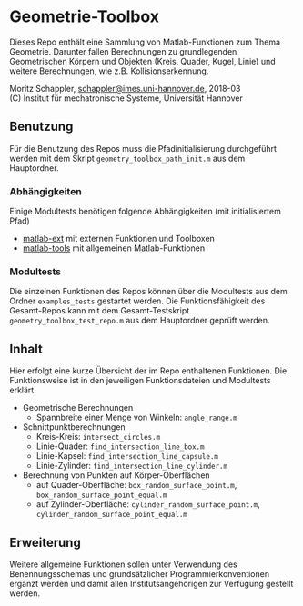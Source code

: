 # Geometrie-Toolbox

Dieses Repo enthält eine Sammlung von Matlab-Funktionen zum Thema Geometrie. Darunter fallen Berechnungen zu grundlegenden Geometrischen Körpern und Objekten (Kreis, Quader, Kugel, Linie) und weitere Berechnungen, wie z.B. Kollisionserkennung.

Moritz Schappler, schappler@imes.uni-hannover.de, 2018-03  
(C) Institut für mechatronische Systeme, Universität Hannover

## Benutzung

Für die Benutzung des Repos muss die Pfadinitialisierung durchgeführt werden mit dem Skript `geometry_toolbox_path_init.m` aus dem Hauptordner.

### Abhängigkeiten

Einige Modultests benötigen folgende Abhängigkeiten (mit initialisiertem Pfad)

* [matlab-ext](https://github.com/SchapplM/robotics-dep-ext) mit externen Funktionen und Toolboxen
* [matlab-tools](https://github.com/SchapplM/matlab_toolbox) mit allgemeinen Matlab-Funktionen

### Modultests

Die einzelnen Funktionen des Repos können über die Modultests aus dem Ordner `examples_tests` gestartet werden. Die Funktionsfähigkeit des Gesamt-Repos kann mit dem Gesamt-Testskript `geometry_toolbox_test_repo.m` aus dem Hauptordner geprüft werden.

## Inhalt

Hier erfolgt eine kurze Übersicht der im Repo enthaltenen Funktionen. Die Funktionsweise ist in den jeweiligen Funktionsdateien und Modultests erklärt.

* Geometrische Berechnungen
  * Spannbreite einer Menge von Winkeln: `angle_range.m`
* Schnittpunktberechnungen
  * Kreis-Kreis: `intersect_circles.m`
  * Linie-Quader: `find_intersection_line_box.m`
  * Linie-Kapsel: `find_intersection_line_capsule.m`
  * Linie-Zylinder: `find_intersection_line_cylinder.m`
* Berechnung von Punkten auf Körper-Oberflächen
  * auf Quader-Oberfläche: `box_random_surface_point.m`, `box_random_surface_point_equal.m`
  * auf Zylinder-Oberfläche: `cylinder_random_surface_point.m`, `cylinder_random_surface_point_equal.m`


## Erweiterung

Weitere allgemeine Funktionen sollen unter Verwendung des Benennungsschemas und grundsätzlicher Programmierkonventionen ergänzt werden und damit allen Institutsangehörigen zur Verfügung gestellt werden.

